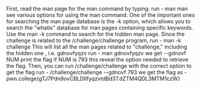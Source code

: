 First, read the man page for the man command by typing:
run -  man man
see various options for using the man command. 
One of the important ones for searching the man page database is the -k option, which allows you to search the "whatis" database for man pages containing specific keywords.
Use the man -k command to search for the hidden man page. Since the challenge is related to the /challenge/challenge program,
run -  man -k challenge
This will list all the man pages related to "challenge," including the hidden one , i.e. gdnovfyqzv
run - man gdnovfyqzv
we get --gdnovf NUM
              print the flag if NUM is 793
this reveal the option needed to retrieve the flag. Then, you can run /challenge/challenge with the correct option to get the flag
run - /challenge/challenge --gdnovf 793
we get the flag as - pwn.college{gTJ7Pdn9ovCBLDIIfyqzvtdBd37.dZTM4QDL3MTM1czW}
